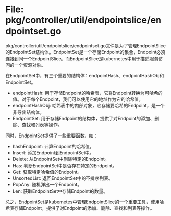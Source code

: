 # File: pkg/controller/util/endpointslice/endpointset.go

pkg/controller/util/endpointslice/endpointset.go文件是为了管理EndpointSlice的EndpointSet结构体。EndpointSet是一个存储Endpoint的集合，Endpoint必须连接到同一个EndpointSlice。而EndpointSlice是kubernetes中用于描述服务访问的一个资源对象。

在EndpointSet中，有三个重要的结构体：endpointHash、endpointHashObj和EndpointSet。

- endpointHash: 用于存储Endpoint的哈希表，它将Endpoint转换为可哈希的值。对于每个Endpoint，我们可以使用它的地址作为它的哈希值。
- endpointHashObj: 哈希表中的内部对象，它存储要哈希的Endpoint，是一个非导出结构体。
- EndpointSet: 用于存储Endpoint的结构体，提供了对Endpoint的添加、删除、查找和列表等操作。

同时，EndpointSet提供了一些重要函数，如：

- hashEndpoint: 计算Endpoint的哈希值。
- Insert: 添加Endpoint到EndpointSet中。
- Delete: 从EndpointSet中删除特定的Endpoint。
- Has: 判断EndpointSet中是否存在特定的Endpoint。
- Get: 获取特定哈希值的Endpoint。
- UnsortedList: 返回EndpointSet中的不排序列表。
- PopAny: 随机弹出一个Endpoint。
- Len: 获取EndpointSet中存储Endpoint的数量。

总之，EndpointSet是kubernetes中管理EndpointSlice的一个重要工具，使用哈希表存储Endpoint，提供了对Endpoint的添加、删除、查找和列表等操作。

